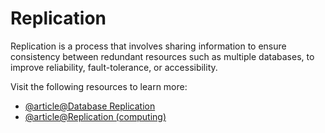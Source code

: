 # Replication

Replication is a process that involves sharing information to ensure consistency between redundant resources such as multiple databases, to improve reliability, fault-tolerance, or accessibility.

Visit the following resources to learn more:

- [@article@Database Replication](https://dev.to/karanpratapsingh/system-design-the-complete-course-10fo#database-replication)
- [@article@Replication (computing)](https://en.wikipedia.org/wiki/Replication_(computing))